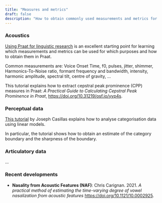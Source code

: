 ```yaml
---
title: "Measures and metrics"
draft: false
description: "How to obtain commonly used measurements and metrics for linguistic data"
---
```


### Acoustics

[Using Praat for linguistic research](https://github.com/stylerw/usingpraat) is an excellent starting point for learning which measurements and metrics can be used for which purposes and how to obtain them in Praat.

Common measurements are: Voice Onset Time, f0, pulses, jitter, shimmer, Harmonics-To-Noise ratio, formant frequency and bandwidth, intensity, harmonic amplitude, spectral tilt, centre of gravity, ...

This tutorial explains how to extract cepstral peak prominence (CPP) measures in Praat: *A Practical Guide to Calculating Cepstral Peak Prominence in Praat*, <https://doi.org/10.31219/osf.io/yvp4s>.

### Perceptual data

[This tutorial](https://www.jvcasillas.com/posts/2021-05-15_logistic_regression_and_phonemic_boundaries/) by Joseph Casillas explains how to analyse categorisation data using linear models.

In particular, the tutorial shows how to obtain an estimate of the category boundary and the sharpness of the boundary.

### Articulatory data

... 

### Recent developments

- **Nasality from Acoustic Features (NAF)**: Chris Carignan. 2021. *A practical method of estimating the time-varying degree of vowel nasalization from acoustic features* <https://doi.org/10.1121/10.0002925>.
